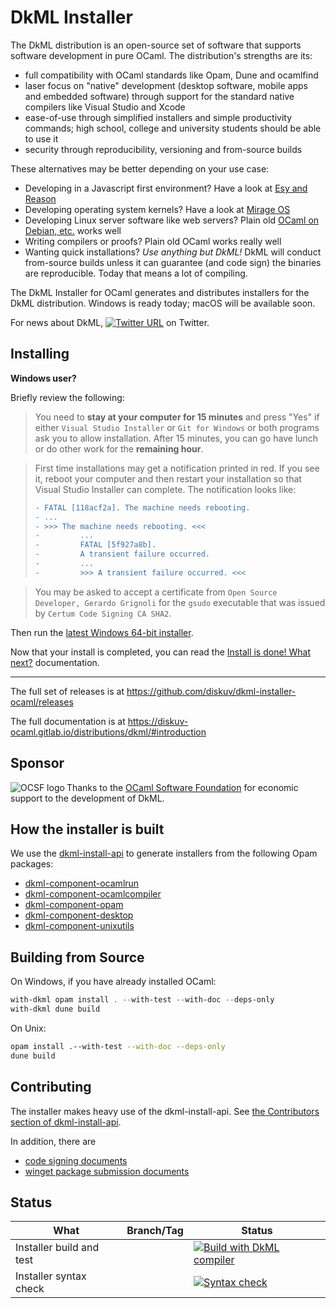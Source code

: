 # DkML Installer

The DkML distribution is an open-source set of software
that supports software development in pure OCaml. The distribution's
strengths are its:

* full compatibility with OCaml standards like Opam, Dune and ocamlfind
* laser focus on "native" development (desktop software, mobile apps and embedded software) through support for the standard native compilers like Visual Studio
  and Xcode
* ease-of-use through simplified installers and simple productivity commands; high school, college and university students should be
  able to use it
* security through reproducibility, versioning and from-source builds

These alternatives may be better depending on your use case:

* Developing in a Javascript first environment? Have a look at [Esy and Reason](https://esy.sh/)
* Developing operating system kernels? Have a look at [Mirage OS](https://mirage.io/)
* Developing Linux server software like web servers? Plain old [OCaml on Debian, etc.](https://ocaml.org/docs/up-and-running) works well
* Writing compilers or proofs? Plain old OCaml works really well
* Wanting quick installations? *Use anything but DkML!* DkML will conduct
  from-source builds unless it can guarantee (and code sign) the binaries are
  reproducible. Today that means a lot of compiling.

The DkML Installer for OCaml generates and distributes installers for
the DkML distribution. Windows is ready today; macOS will be available soon.

For news about DkML,
[![Twitter URL](https://img.shields.io/twitter/url/https/twitter.com/diskuv.svg?style=social&label=Follow%20%40diskuv)](https://twitter.com/diskuv) on Twitter.

## Installing

**Windows user?**

Briefly review the following:

> You need to **stay at your computer for 15 minutes** and press "Yes" if either
> `Visual Studio Installer` or `Git for Windows` or both programs ask you to
> allow installation.
> After 15 minutes, you can go have lunch or do other work for the
> **remaining hour**.

> First time installations may get a notification printed in red. If you see it, reboot your
> computer and then restart your installation so that Visual Studio Installer
> can complete. The notification looks like:
>
> ```diff
> - FATAL [118acf2a]. The machine needs rebooting.
> - ...
> - >>> The machine needs rebooting. <<<
> -         ...
> -         FATAL [5f927a8b].
> -         A transient failure occurred.
> -         ...
> -         >>> A transient failure occurred. <<<
> ```

> You may be asked to accept a certificate from
> `Open Source Developer, Gerardo Grignoli` for the `gsudo` executable
> that was issued by
> `Certum Code Signing CA SHA2`.

Then run the [latest Windows 64-bit installer](https://github.com/diskuv/dkml-installer-ocaml/releases/download/v1.2.1-1/setup-diskuv-ocaml-windows_x86_64-1.2.1-1.exe).

Now that your install is completed, you can read the
[Install is done! What next?](https://diskuv-ocaml.gitlab.io/distributions/dkml/#install-is-done-what-next)
documentation.

---

The full set of releases is at https://github.com/diskuv/dkml-installer-ocaml/releases

The full documentation is at https://diskuv-ocaml.gitlab.io/distributions/dkml/#introduction

## Sponsor

<a href="https://ocaml-sf.org">
<img align="left" alt="OCSF logo" src="https://ocaml-sf.org/assets/ocsf_logo.svg"/>
</a>
Thanks to the <a href="https://ocaml-sf.org">OCaml Software Foundation</a>
for economic support to the development of DkML.
<p/>

## How the installer is built

We use the [dkml-install-api](https://diskuv.github.io/dkml-install-api/index.html)
to generate installers from the following Opam packages:

* [dkml-component-ocamlrun](http://github.com/diskuv/dkml-component-ocamlcompiler)
* [dkml-component-ocamlcompiler](http://github.com/diskuv/dkml-component-ocamlcompiler)
* [dkml-component-opam](http://github.com/diskuv/dkml-component-opam)
* [dkml-component-desktop](https://gitlab.com/diskuv-ocaml/components/dkml-component-desktop)
* [dkml-component-unixutils](http://github.com/diskuv/dkml-component-unixutils)

## Building from Source

On Windows, if you have already installed OCaml:

```powershell
with-dkml opam install . --with-test --with-doc --deps-only
with-dkml dune build
```

On Unix:

```bash
opam install .--with-test --with-doc --deps-only
dune build
```

## Contributing

The installer makes heavy use of the dkml-install-api.
See [the Contributors section of dkml-install-api](https://github.com/diskuv/dkml-install-api/blob/main/contributors/README.md).

In addition, there are

* [code signing documents](contributors/BINARY_SIGNING.md)
* [winget package submission documents](installer/winget/README.md)

## Status

| What                     | Branch/Tag | Status                                                                                                                                                                                          |
| ------------------------ | ---------- | ----------------------------------------------------------------------------------------------------------------------------------------------------------------------------------------------- |
| Installer build and test |            | [![Build with DkML compiler](https://github.com/diskuv/dkml-installer-ocaml/actions/workflows/build.yml/badge.svg)](https://github.com/diskuv/dkml-installer-ocaml/actions/workflows/build.yml) |
| Installer syntax check   |            | [![Syntax check](https://github.com/diskuv/dkml-installer-ocaml/actions/workflows/syntax.yml/badge.svg)](https://github.com/diskuv/dkml-installer-ocaml/actions/workflows/syntax.yml)           |
